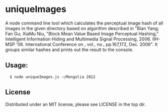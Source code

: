 uniqueImages
============

A node command line tool which calculates the perceptual image hash of all images in the given directory based on
algorithm described in  "Bian Yang; Fan Gu; XiaMu Niu, "Block Mean Value Based Image Perceptual Hashing," Intelligent
Information Hiding and Multimedia Signal Processing, 2006. IIH-MSP '06. International Conference on , vol., no.,
pp.167,172, Dec. 2006". It groups similar hashes and prints out the result to the console.

Usage:
-----

```
  $ node uniqueImages.js ~/Mongolia 2012
```

License
-------

Distributed under an MIT license, please see LICENSE in the top dir.
